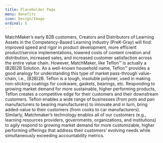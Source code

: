 ```yaml
---
title: Placeholder Page
menu: Benefits
icon: Design/Image
ordinal: 5
---
```

MatchMaker’s early B2B customers, Creators and Distributors of Learning Assets in the Competency-Based Learning Industry (PreK-Gray) will find:
improved speed and rigor in product development,
more efficient product/service implementations, 
lowered costs of content creation and distribution,
increased sales, and
increased customer satisfaction across the entire value chain.
However, MatchMaker, like Teflon™ is actually a (B2B)2B Solution. As a well-known household name, Teflon™ provides a good analogy for understanding this type of market pass-through value-chain, i.e., (B2B)2B. Teflon is a tough, insoluble polymer, used in making non-sticking coatings for cookware, gaskets, bearings, etc. Responding to growing market demand for more sustainable, higher performing products, Teflon creates a competitive edge for their customers and their downstream customers. Teflon enables  a wide range of businesses (from pots and pan manufacturers to bearing manufacturers) to innovate and in turn, bring added-value to their customers (from cooks to car manufacturers). 
Similarly, Matchmaker’s technology enables all of our customers (e.g., learning resources providers, governments, organizations, and institutions) to agily respond to growing market demand for more customizable, higher performing offerings that address their customers’ evolving needs while simultaneously exceeding accountability metrics.
